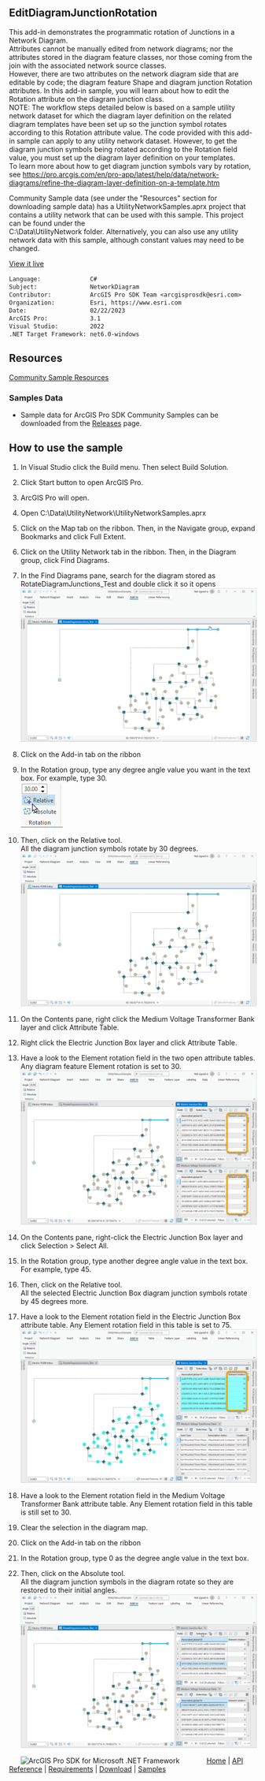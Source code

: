 ## EditDiagramJunctionRotation

<!-- TODO: Write a brief abstract explaining this sample -->
This add-in demonstrates the programmatic rotation of Junctions in a Network Diagram.  
Attributes cannot be manually edited from network diagrams; nor the attributes stored in the diagram feature classes, nor those coming from the join with the associated network source classes.  
However, there are two attributes on the network diagram side that are editable by code; the diagram feature Shape and diagram junction Rotation attributes. In this add-in sample, you will learn about how to edit the Rotation attribute on the diagram junction class.  
NOTE: The workflow steps detailed below is based on a sample utility network dataset for which the diagram layer definition on the related diagram templates have been set up so the junction symbol rotates according to this Rotation attribute value. The code provided with this add-in sample can apply to any utility network dataset. However, to get the diagram junction symbols being rotated according to the Rotation field value, you must set up the diagram layer definition on your templates.  
To learn more about how to get diagram junction symbols vary by rotation, see https://pro.arcgis.com/en/pro-app/latest/help/data/network-diagrams/refine-the-diagram-layer-definition-on-a-template.htm  
   
Community Sample data (see under the "Resources" section for downloading sample data) has a UtilityNetworkSamples.aprx  project that contains a utility network that can be used with this sample.  This project can be found under the   
C:\Data\UtilityNetwork folder. Alternatively, you can also use any utility network data with this sample, although constant  values may need to be changed.  
  


<a href="https://pro.arcgis.com/en/pro-app/sdk/" target="_blank">View it live</a>

<!-- TODO: Fill this section below with metadata about this sample-->
```
Language:              C#
Subject:               NetworkDiagram
Contributor:           ArcGIS Pro SDK Team <arcgisprosdk@esri.com>
Organization:          Esri, https://www.esri.com
Date:                  02/22/2023
ArcGIS Pro:            3.1
Visual Studio:         2022
.NET Target Framework: net6.0-windows
```

## Resources

[Community Sample Resources](https://github.com/Esri/arcgis-pro-sdk-community-samples#resources)

### Samples Data

* Sample data for ArcGIS Pro SDK Community Samples can be downloaded from the [Releases](https://github.com/Esri/arcgis-pro-sdk-community-samples/releases) page.  

## How to use the sample
<!-- TODO: Explain how this sample can be used. To use images in this section, create the image file in your sample project's screenshots folder. Use relative url to link to this image using this syntax: ![My sample Image](FacePage/SampleImage.png) -->
1. In Visual Studio click the Build menu.  Then select Build Solution.    
1. Click Start button to open ArcGIS Pro.    
1. ArcGIS Pro will open.    
1. Open C:\Data\UtilityNetwork\UtilityNetworkSamples.aprx  
1. Click on the Map tab on the ribbon. Then, in the Navigate group, expand Bookmarks and click Full Extent.  
1. Click on the Utility Network tab in the ribbon. Then, in the Diagram group, click Find Diagrams.  
1. In the Find Diagrams pane, search for the diagram stored as RotateDiagramJunctions_Test and double click it so it opens  
    ![UI](Screenshots/EditDiagramJunctionRotation1.png)  
  
1. Click on the Add-in tab on the ribbon    
1. In the Rotation group, type any degree angle value you want in the text box. For example, type 30.  
    ![UI](Screenshots/EditDiagramJunctionRotation2.png)  
  
1. Then, click on the Relative tool.  
 All the diagram junction symbols rotate by 30 degrees.  
    ![UI](Screenshots/EditDiagramJunctionRotation3.png)  
  
1. On the Contents pane, right click the Medium Voltage Transformer Bank layer and click Attribute Table.  
1. Right click the Electric Junction Box layer and click Attribute Table.  
1. Have a look to the Element rotation field in the two open attribute tables. Any diagram feature Element rotation is set to 30.  
    ![UI](Screenshots/EditDiagramJunctionRotation4.png)  
  
1. On the Contents pane, right-click the Electric Junction Box layer and click Selection > Select All.  
1. In the Rotation group, type another degree angle value in the text box. For example, type 45.  
1. Then, click on the Relative tool.  
All the selected Electric Junction Box diagram junction symbols rotate by 45 degrees more.  
  
1. Have a look to the Element rotation field in the Electric Junction Box attribute table. Any Element rotation field in this table is set to 75.  
    ![UI](Screenshots/EditDiagramJunctionRotation5.png)  
  
1. Have a look to the Element rotation field in the Medium Voltage Transformer Bank attribute table. Any Element rotation field in this table is still set to 30.  
1. Clear the selection in the diagram map.  
1. Click on the Add-in tab on the ribbon    
1. In the Rotation group, type 0 as the degree angle value in the text box.  
1. Then, click on the Absolute tool.  
All the diagram junction symbols in the diagram rotate so they are restored to their initial angles.  
    ![UI](Screenshots/EditDiagramJunctionRotation6.png)  
  


<!-- End -->

&nbsp;&nbsp;&nbsp;&nbsp;&nbsp;&nbsp;<img src="https://esri.github.io/arcgis-pro-sdk/images/ArcGISPro.png"  alt="ArcGIS Pro SDK for Microsoft .NET Framework" height = "20" width = "20" align="top"  >
&nbsp;&nbsp;&nbsp;&nbsp;&nbsp;&nbsp;&nbsp;&nbsp;&nbsp;&nbsp;&nbsp;&nbsp;
[Home](https://github.com/Esri/arcgis-pro-sdk/wiki) | <a href="https://pro.arcgis.com/en/pro-app/latest/sdk/api-reference" target="_blank">API Reference</a> | [Requirements](https://github.com/Esri/arcgis-pro-sdk/wiki#requirements) | [Download](https://github.com/Esri/arcgis-pro-sdk/wiki#installing-arcgis-pro-sdk-for-net) | <a href="https://github.com/esri/arcgis-pro-sdk-community-samples" target="_blank">Samples</a>
